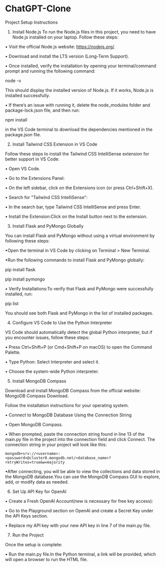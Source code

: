 # ChatGPT-Clone
Project Setup Instructions
1. Install Node.js
 To run the Node.js files in this project, you need to have Node.js installed on your laptop. Follow these steps:

• Visit the official Node.js website: https://nodejs.org/.

• Download and install the LTS version (Long-Term Support).

• Once installed, verify the installation by opening your terminal/command prompt and running the following command:

node -v

This should display the installed version of Node.js. If it works, Node.js is installed successfully.

• If there’s an issue with running it, delete the node_modules folder and package-lock.json file, and then run:

npm install

in the VS Code terminal to download the dependencies mentioned in the package.json file.

2. Install Tailwind CSS Extension in VS Code
   
Follow these steps to install the Tailwind CSS IntelliSense extension for better support in VS Code:

• Open VS Code.

• Go to the Extensions Panel:

• On the left sidebar, click on the Extensions icon (or press Ctrl+Shift+X).

• Search for "Tailwind CSS IntelliSense":

• In the search bar, type Tailwind CSS IntelliSense and press Enter.

• Install the Extension:Click on the Install button next to the extension.

3. Install Flask and PyMongo Globally
   
You can install Flask and PyMongo without using a virtual environment by following these steps:

•Open the terminal in VS Code by clicking on Terminal > New Terminal.

•Run the following commands to install Flask and PyMongo globally:

pip install flask

pip install pymongo

• Verify Installations:To verify that Flask and PyMongo were successfully installed, run:

pip list

You should see both Flask and PyMongo in the list of installed packages.

4. Configure VS Code to Use the Python Interpreter

VS Code should automatically detect the global Python interpreter, but if you encounter issues, follow these steps:

• Press Ctrl+Shift+P (or Cmd+Shift+P on macOS) to open the Command Palette.

• Type Python: Select Interpreter and select it.

• Choose the system-wide Python interpreter.

5. Install MongoDB Compass
   
Download and install MongoDB Compass from the official website: MongoDB Compass Download.

Follow the installation instructions for your operating system.

• Connect to MongoDB Database Using the Connection String

• Open MongoDB Compass.

• When prompted, paste the connection string found in line 13 of the main.py file in the project into the connection field and click Connect.
    The connection string in your project will look like this:
    
    mongodb+srv://<username>:<password>@cluster0.mongodb.net/<database_name>?retryWrites=true&w=majority
    
•After connecting, you will be able to view the collections and data stored in the MongoDB database.You can use the MongoDB Compass GUI to explore, add, or modify data as needed.

6. Set Up API Key for OpenAI
   
• Create a Fresh OpenAI Account(new is necessary for free key access):

• Go to the Playground section on OpenAI and create a Secret Key under the API Keys section.

• Replace my API key with your new API key in line 7 of the main.py file.

7. Run the Project
   
Once the setup is complete:

• Run the main.py file.In the Python terminal, a link will be provided, which will open a browser to run the HTML file.

